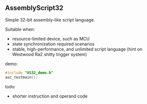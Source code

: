 ## AssemblyScript32

Simple 32-bit assembly-like script language.

Suitable when:
- resource-limited device, such as MCU
- state synchronization required scenarios
- stable, high-performance, and unlimited script language (hint on Westwood Ra2 shitty trigger system)

demo:
```C++
#include "AS32_demo.h"
asc_testmain();
```

todo:
- shorter instruction and operand code
